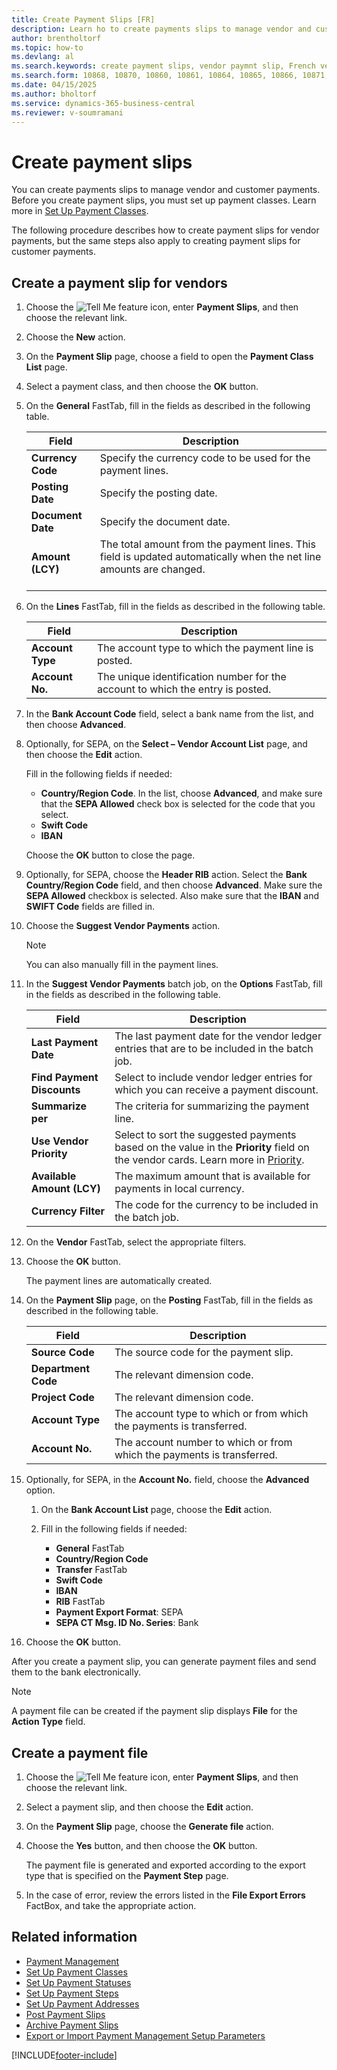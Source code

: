 ```yaml
---
title: Create Payment Slips [FR]
description: Learn ho to create payments slips to manage vendor and customer payments in the French version of Business Central.
author: brentholtorf
ms.topic: how-to
ms.devlang: al
ms.search.keywords: create payment slips, vendor paymnt slip, French version
ms.search.form: 10868, 10870, 10860, 10861, 10864, 10865, 10866, 10871, 10872, 10873, 10874, 10877, 10878, 10879, 10869, 10867, 10882, 10880
ms.date: 04/15/2025
ms.author: bholtorf
ms.service: dynamics-365-business-central
ms.reviewer: v-soumramani
---
```


# Create payment slips

You can create payments slips to manage vendor and customer payments. Before you create payment slips, you must set up payment classes. Learn more in [Set Up Payment Classes](how-to-set-up-payment-classes.md).  

The following procedure describes how to create payment slips for vendor payments, but the same steps also apply to creating payment slips for customer payments.  

## Create a payment slip for vendors  

1. Choose the ![Tell Me feature](../../media/ui-search/search_small.png "Tell me what you want to do") icon, enter **Payment Slips**, and then choose the relevant link.  
1. Choose the **New** action.  
1. On the **Payment Slip** page, choose a field to open the **Payment Class List** page.  
1. Select a payment class, and then choose the **OK** button.  
1. On the **General** FastTab, fill in the fields as described in the following table.  

    |Field|Description|  
    |---------------------------------|---------------------------------------|  
    |**Currency Code**|Specify the currency code to be used for the payment lines.|  
    |**Posting Date**|Specify the posting date.|  
    |**Document Date**|Specify the document date.|  
    |**Amount (LCY)**|The total amount from the payment lines. This field is updated automatically when the net line amounts are changed.<br><br/>|  

1. On the **Lines** FastTab, fill in the fields as described in the following table.  

    |Field|Description|  
    |---------------------------------|---------------------------------------|  
    |**Account Type**|The account type to which the payment line is posted.|  
    |**Account No.**|The unique identification number for the account to which the entry is posted.|  

1. In the **Bank Account Code** field, select a bank name from the list, and then choose **Advanced**.  
1. Optionally, for SEPA, on the **Select – Vendor Account List** page, and then choose the **Edit** action.  

   Fill in the following fields if needed:  

    - **Country/Region Code**. In the list, choose **Advanced**, and make sure that the **SEPA Allowed** check box is selected for the code that you select.  
    - **Swift Code**  
    - **IBAN**  

    Choose the **OK** button to close the page.  

1. Optionally, for SEPA, choose the **Header RIB** action. Select the **Bank Country/Region Code** field, and then choose **Advanced**. Make sure the **SEPA Allowed** checkbox is selected. Also make sure that the **IBAN** and **SWIFT Code** fields are filled in.  

1. Choose the **Suggest Vendor Payments** action.  

    > [!NOTE]  
    > You can also manually fill in the payment lines.  

1. In the **Suggest Vendor Payments** batch job, on the **Options** FastTab, fill in the fields as described in the following table.  

    |Field|Description|  
    |---------------------------------|---------------------------------------|  
    |**Last Payment Date**|The last payment date for the vendor ledger entries that are to be included in the batch job.|  
    |**Find Payment Discounts**|Select to include vendor ledger entries for which you can receive a payment discount.|  
    |**Summarize per**|The criteria for summarizing the payment line.|  
    |**Use Vendor Priority**|Select to sort the suggested payments based on the value in the **Priority** field on the vendor cards. Learn more in [Priority](../../purchasing-how-prioritize-vendors.md).|  
    |**Available Amount (LCY)**|The maximum amount that is available for payments in local currency.|  
    |**Currency Filter**|The code for the currency to be included in the batch job.|  

1. On the **Vendor** FastTab, select the appropriate filters.  
1. Choose the **OK** button.  

   The payment lines are automatically created.  

1. On the **Payment Slip** page, on the **Posting** FastTab, fill in the fields as described in the following table.  

    |Field|Description|  
    |---------------------------------|---------------------------------------|  
    |**Source Code**|The source code for the payment slip.|  
    |**Department Code**|The relevant dimension code.|  
    |**Project Code**|The relevant dimension code.|  
    |**Account Type**|The account type to which or from which the payments is transferred.|  
    |**Account No.**|The account number to which or from which the payments is transferred.|  

1. Optionally, for SEPA, in the **Account No.** field, choose the **Advanced** option.  

    1. On the **Bank Account List** page, choose the **Edit** action.  
    1. Fill in the following fields if needed:  

        - **General** FastTab  
        - **Country/Region Code**  
        - **Transfer**  FastTab  
        - **Swift Code**  
        - **IBAN**  
        - **RIB** FastTab  
        - **Payment Export Format**: SEPA  
        - **SEPA CT Msg. ID No. Series**: Bank  

1. Choose the **OK** button.  

After you create a payment slip, you can generate payment files and send them to the bank electronically.  

> [!NOTE]  
> A payment file can be created if the payment slip displays **File** for the **Action Type** field.

## Create a payment file  

1. Choose the ![Tell Me feature](../../media/ui-search/search_small.png "Tell me what you want to do") icon, enter **Payment Slips**, and then choose the relevant link.  
1. Select a payment slip, and then choose the **Edit** action.  
1. On the **Payment Slip** page, choose the **Generate file** action.  
1. Choose the **Yes** button, and then choose the **OK** button.  

   The payment file is generated and exported according to the export type that is specified on the **Payment Step** page.  

1. In the case of error, review the errors listed in the **File Export Errors** FactBox, and take the appropriate action.  

## Related information

- [Payment Management](payment-management.md)   
- [Set Up Payment Classes](how-to-set-up-payment-classes.md)   
- [Set Up Payment Statuses](/dynamics365/business-central/LocalFunctionality/France/how-to-set-up-payment-classes)   
- [Set Up Payment Steps](/dynamics365/business-central/LocalFunctionality/France/how-to-set-up-payment-classes)   
- [Set Up Payment Addresses](how-to-set-up-payment-addresses.md)   
- [Post Payment Slips](how-to-post-payment-slips.md)   
- [Archive Payment Slips](how-to-archive-payment-slips.md)   
- [Export or Import Payment Management Setup Parameters](how-to-export-or-import-payment-management-setup-parameters.md)

[!INCLUDE[footer-include](../../includes/footer-banner.md)]
